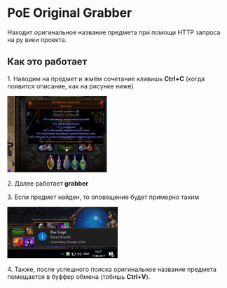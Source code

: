 ﻿# PoE Original Grabber
Находит оригинальное название предмета при помощи HTTP запроса на ру вики проекта.
<h2>Как это работает</h2>
<p>1. Наводим на предмет и жмём сочетание клавишь <b>Ctrl+C</b> (когда появится описание, как на рисунке ниже) </p>
<img src="https://github.com/hiop/poegrabber/blob/master/img/ctrlc.PNG" height="45%" width="45%" >
<p>2. Далее работает <b>grabber</b></p>
<p>3. Если предмет найден, то оповещение будет примерно таким</p>
<img src="https://github.com/hiop/poegrabber/blob/master/img/popup.PNG" height="50%" width="50%" >
<p>4. Также, после успешного поиска оригинальное название предмета помещается в буффер обмена (тобишь <b>Ctrl+V</b>).</p>
